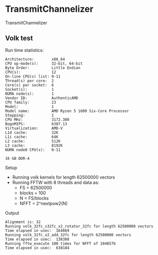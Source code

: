 # TransmitChannelizer
TransmitChannelizer


## Volk test
Run time statistics:
```
Architecture:        x86_64
CPU op-mode(s):      32-bit, 64-bit
Byte Order:          Little Endian
CPU(s):              12
On-line CPU(s) list: 0-11
Thread(s) per core:  2
Core(s) per socket:  6
Socket(s):           1
NUMA node(s):        1
Vendor ID:           AuthenticAMD
CPU family:          23
Model:               1
Model name:          AMD Ryzen 5 1600 Six-Core Processor
Stepping:            1
CPU MHz:             3172.300
BogoMIPS:            6387.13
Virtualization:      AMD-V
L1d cache:           32K
L1i cache:           64K
L2 cache:            512K
L3 cache:            8192K
NUMA node0 CPU(s):   0-11

16 GB DDR-4
```

Setup
- Running volk kernels for length 62500000 vectors
- Running FFTW with 8 threads and data as:
  - FS = 62500000
  - blocks = 100
  - N = FS/blocks
  - NFFT = 2^nextpow2(N)

Output
```
Alignment is: 32
Running volk_32fc_s32fc_x2_rotator_32fc for length 62500000 vectors
Time elapsed in usec:  164669
Running volk_32fc_x2_add_32fc for length 62500000 vectors
Time elapsed in usec:  138388
Running fftw_execute 100 times for NFFT of 1048576
Time elapsed in usec:  638184
```
